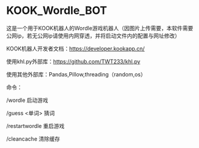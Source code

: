 # KOOK_Wordle_BOT
这是一个用于KOOK机器人的Wordle游戏机器人（因图片上传需要，本软件需要公网ip，若无公网ip请使用内网穿透，并将启动文件内的配置与网址修改）

KOOK机器人开发者文档：https://developer.kookapp.cn/

使用khl.py外部库：https://github.com/TWT233/khl.py

使用其他外部库：Pandas,Pillow,threading（random,os）

命令：

/wordle 启动游戏

/guess <单词> 猜词

/restartwordle 重启游戏

/cleancache 清除缓存

